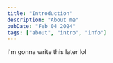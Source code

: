 ```yaml
---
title: "Introduction"
description: "About me"
pubDate: "Feb 04 2024"
tags: ["about", "intro", "info"]
---
```


I'm gonna write this later lol
